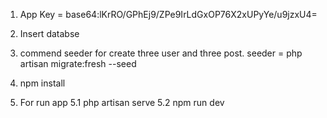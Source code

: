 1. App Key = base64:lKrRO/GPhEj9/ZPe9IrLdGxOP76X2xUPyYe/u9jzxU4=

2. Insert databse

3. commend seeder for create three user and three post.
 seeder = php artisan migrate:fresh --seed
 
4. npm install

5. For run app 
    5.1 php artisan serve
    5.2 npm run dev